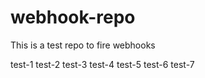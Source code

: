 # webhook-repo
This is a test repo to fire webhooks

test-1
test-2
test-3
test-4
test-5
test-6
test-7